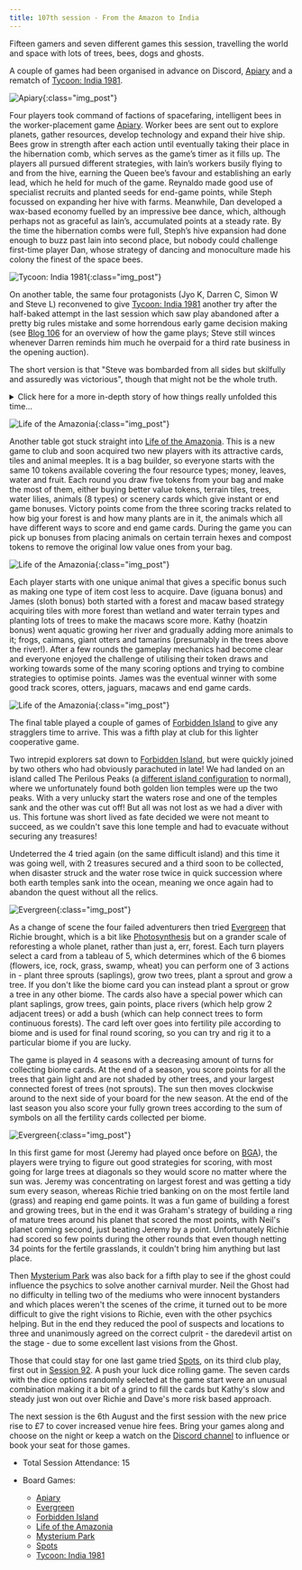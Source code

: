 ```yaml
---
title: 107th session - From the Amazon to India
---
```


Fifteen gamers and seven different games this session, travelling the world and space with lots of trees, bees, dogs and ghosts.

A couple of games had been organised in advance on Discord, [Apiary][Ap] and a rematch of [Tycoon: India 1981][TI].

![Apiary](/images/posts/2025_07_23/Apiary01.jpg "Apiary"){:class="img_post"}

Four players took command of factions of spacefaring, intelligent bees in the worker-placement game [Apiary][Ap]. Worker bees are sent out to explore planets, gather resources, develop technology and expand their hive ship. Bees grow in strength after each action until eventually taking their place in the hibernation comb, which serves as the game’s timer as it fills up. The players all pursued different strategies, with Iain’s workers busily flying to and from the hive, earning the Queen bee’s favour and establishing an early lead, which he held for much of the game. Reynaldo made good use of specialist recruits and planted seeds for end-game points, while Steph focussed on expanding her hive with farms. Meanwhile, Dan developed a wax-based economy fuelled by an impressive bee dance, which, although perhaps not as graceful as Iain’s, accumulated points at a steady rate. By the time the hibernation combs were full, Steph’s hive expansion had done enough to buzz past Iain into second place, but nobody could challenge first-time player Dan, whose strategy of dancing and monoculture made his colony the finest of the space bees.

![Tycoon: India 1981](/images/posts/2025_07_23/TycoonIndia01.jpg "Tycoon: India 1981"){:class="img_post"}

On another table, the same four protagonists (Jyo K, Darren C, Simon W and Steve L) reconvened to give [Tycoon: India 1981][TI] another try after the half-baked attempt in the last session which saw play abandoned after a pretty big rules mistake and some horrendous early game decision making (see [Blog 106][106] for an overview of how the game plays; Steve still winces whenever Darren reminds him much he overpaid for a third rate business in the opening auction).

The short version is that "Steve was bombarded from all sides but skilfully and assuredly was victorious", though that might not be the whole truth.

<details><summary>Click here for a more in-depth story of how things really unfolded this time...</summary>
<br>
In the meantime, three of the players had managed a full game at a recent convention and felt fairly confident about how it all works.  However, this was only game 2.0 for Simon, who was still relying on listening to a ‘how to play’ video while driving a fortnight ago for his understanding of rules and scoring. The more seasoned players helpfully shared some of their newly gained insights to level the field a bit (“don’t spend 2/3rds of your opening money on cruddy companies; it doesn’t help”) and Simon was also boosted by being randomly allocated Tycoon status for the first round. Being Tycoon brings an extra action, which is significant when players usually have only two actions per round to get everything done. It does come at a price though, as the starting Tycoon has less money to work with until businesses start to produce revenue and dividends begin to flow in round 3.  
<br><br>
Jyo won the first auction (becoming next turn’s Tycoon as a result) and first pick from the industries on offer.  This set her on the path to pursue an asset value victory, by acquiring and then constructing the core industries that are foundational to a modern industrialised economy (oily stuff, money stuff, rocky stuff, sparky stuff, drivey stuff and growy stuff; see Blog 106).  This time, second pick of industry wasn’t bad, which would have been of some consolation to Steve if he had won it. But he didn’t.  Spurred on by this early setback, Steve decided to focus on the influence track instead, thumbing his nose at the high asset value industries which produce most revenue (mining, telecoms, airlines and the like), preferring low-end basics (farming co-operatives, jute production; trust me, it’s the next big thing), which nevertheless give high influence rewards. Darren was evidently holding out for a mythical doughnut franchise to appear on the industry board (low revenue and low influence, but yummy) and was reluctantly forced to choose something less tasty when it became clear this wasn’t going to happen, losing momentum as a result. This setback only compounded his game long frustration at the total absence of purple playing pieces, an unforgivable oversight on the part of the publisher.  
<br><br>
For his part, Simon sought to rival Jyo on the asset value track and over the course of the game used the revenue generated by his industries to good effect by building the largest portfolio of other players’ shares.  Although this gives a good dividend inflow, the purchase price goes directly to the investee player, significantly increasing their ability to buy shares in their turn. So, an aggressive investment strategy becomes something of a double-edged sword (thanks to Jyo for pointing this out, several times!), but it does also give escalating influence bonuses each time a new share is bought. With all this to think about, Simon somehow still found time to point out a rules mistake that the others had missed, modestly stating that his ability to do so with so little prep was down to having played thousands of games rather than being 100% a rules lawyer.  
<br><br>
Play progressed smoothly, with only the occasional call of the now well-established ‘Cheetah sounds’ to alert the room that someone had forgotten to pay for something or temporarily gained some other non-rules supported advantage. As play entered the final rounds, Jyo held a narrow edge over Simon on asset value, while Steve seemed to have built a decisive lead on the influence track. Darren still trailed on both tracks but given the absence of both doughnuts AND purple pieces this was understandable. Crunching the numbers and concluding that he was unlikely to be able to overtake Jyo, Simon made a late game flip to prioritize influence instead, ramping up his share purchases for the incremental benefit each new investment gives.  This change of focus saw the gap narrow alarmingly (if your name is Steve), before Simon surged into the lead at one point. To counter this, Steve hit the politics action as often as he could and used his extra promoters (gained as compensation for missing out in all those industry auctions) to fund strategy actions giving influence boosts.  Thankfully (if your name is Steve), these panic measures were enough to see off Simon’s late charge and give Steve first place on the influence track.  
<br><br>
Securing top spot on both tracks guarantees victory, but with Jyo firmly established as asset value queen that didn’t happen here and it is probably pretty difficult to achieve in practice. In a nice rules mechanic, the game uses ‘favour’ (thematically representing each player’s standing with the national government) as a third scoring element to determine overall victory if the results are split. Jyo had all but conceded the win to Steve, whose policy focus had garnered lots of favour over the 10 rounds.  However, Jyo’s very last action of the game had gained her three extra favour (maximum 12/12 on her hidden ‘corporate objectives’ card) and Steve’s lead was under serious threat as it became apparent that his choice of objective had been the wrong option of the two on offer at the start of the game.  I mean, who would imagine that yellow shares would be so popular with the others when Steve was obviously pursuing political influence over industrial muscle? Needing only seven favour from his objective card to cement the win, Steve choked at the end, handing Jyo a narrow victory (if your name is Jyo) although others claimed it was really a draw (if your name is Steve).    
<br><br>
All agreed this is a very good game indeed and well worth trying out if you get a chance.  
</details>

![Life of the Amazonia](/images/posts/2025_07_23/Amazonia01.jpg "Life of the Amazonia"){:class="img_post"}

Another table got stuck straight into [Life of the Amazonia][LA]. This is a new game to club and soon acquired two new players with its attractive cards, tiles and animal meeples. It is a bag builder, so everyone starts with the same 10 tokens available covering the four resource types; money, leaves, water and fruit. Each round you draw five tokens from your bag and make the most of them, either buying better value tokens, terrain tiles, trees, water lilies, animals (8 types) or scenery cards which give instant or end game bonuses. Victory points come from the three scoring tracks related to how big your forest is and how many plants are in it, the animals which all have different ways to score and end game cards. During the game you can pick up bonuses from placing animals on certain terrain hexes and compost tokens to remove the original low value ones from your bag.

![Life of the Amazonia](/images/posts/2025_07_23/Amazonia02.jpg "Life of the Amazonia"){:class="img_post"}

Each player starts with one unique animal that gives a specific bonus such as making one type of item cost less to acquire. Dave (iguana bonus) and James (sloth bonus) both started with a forest and macaw based strategy acquiring tiles with more forest than wetland and water terrain types and planting lots of trees to make the macaws score more. Kathy (hoatzin bonus) went aquatic growing her river and gradually adding more animals to it; frogs, caimans, giant otters and tamarins (presumably in the trees above the river!). After a few rounds the gameplay mechanics had become clear and everyone enjoyed the challenge of utilising their token draws and working towards some of the many scoring options and trying to combine strategies to optimise points. James was the eventual winner with some good track scores, otters, jaguars, macaws and end game cards. 

![Life of the Amazonia](/images/posts/2025_07_23/Amazonia03.jpg "Life of the Amazonia"){:class="img_post"}

The final table played a couple of games of [Forbidden Island][FI] to give any stragglers time to arrive. This was a fifth play at club for this lighter cooperative game.

Two intrepid explorers sat down to [Forbidden Island][FI], but were quickly joined by two others who had obviously parachuted in late! We had landed on an island called The Perilous Peaks (a [different island configuration][Islands] to normal), where we unfortunately found both golden lion temples were up the two peaks. With a very unlucky start the waters rose and one of the temples sank and the other was cut off! But all was not lost as we had a diver with us. This fortune was short lived as fate decided we were not meant to succeed, as we couldn't save this lone temple and had to evacuate without securing any treasures!

Undeterred the 4 tried again (on the same difficult island) and this time it was going well, with 2 treasures secured and a third soon to be collected, when disaster struck and the water rose twice in quick succession where both earth temples sank into the ocean, meaning we once again had to abandon the quest without all the relics.

![Evergreen](/images/posts/2025_07_23/Evergreen01.jpg "Evergreen"){:class="img_post"}

As a change of scene the four failed adventurers then tried [Evergreen][EG] that Richie brought, which is a bit like [Photosynthesis][Ph] but on a grander scale of reforesting a whole planet, rather than just a, err, forest. Each turn players select a card from a tableau of 5, which determines which of the 6 biomes (flowers, ice, rock, grass, swamp, wheat) you can perform one of 3 actions in - plant three sprouts (saplings), grow two trees, plant a sprout and grow a tree. If you don't like the biome card you can instead plant a sprout or grow a tree in any other biome. The cards also have a special power which can plant saplings, grow trees, gain points, place rivers (which help grow 2 adjacent trees) or add a bush (which can help connect trees to form continuous forests). The card left over goes into fertility pile according to biome and is used for final round scoring, so you can try and rig it to a particular biome if you are lucky.

The game is played in 4 seasons with a decreasing amount of turns for collecting biome cards. At the end of a season, you score points for all the trees that gain light and are not shaded by other trees, and your largest connected forest of trees (not sprouts). The sun then moves clockwise around to the next side of your board for the new season. At the end of the last season you also score your fully grown trees according to the sum of symbols on all the fertility cards collected per biome.

![Evergreen](/images/posts/2025_07_23/Evergreen02.jpg "Evergreen"){:class="img_post"}

In this first game for most (Jeremy had played once before on [BGA][BGA]), the players were trying to figure out good strategies for scoring, with most going for large trees at diagonals so they would score no matter where the sun was. Jeremy was concentrating on largest forest and was getting a tidy sum every season, whereas Richie tried banking on on the most fertile land (grass) and reaping end game points. It was a fun game of building a forest and growing trees, but in the end it was Graham's strategy of building a ring of mature trees around his planet that scored the most points, with Neil's planet coming second, just beating Jeremy by a point. Unfortunately Richie had scored so few points during the other rounds that even though netting 34 points for the fertile grasslands, it couldn't bring him anything but last place.

Then [Mysterium Park][MP] was also back for a fifth play to see if the ghost could influence the psychics to solve another carnival murder. Neil the Ghost had no difficulty in telling two of the mediums who were innocent bystanders and which places weren't the scenes of the crime, it turned out to be more difficult to give the right visions to Richie, even with the other psychics helping. But in the end they reduced the pool of suspects and locations to three and unanimously agreed on the correct culprit - the daredevil artist on the stage - due to some excellent last visions from the Ghost. 

Those that could stay for one last game tried [Spots][Spo], on its third club play, first out in [Session 92][92]. A push your luck dice rolling game. The seven cards with the dice options randomly selected at the game start were an unusual combination making it a bit of a grind to fill the cards but Kathy's slow and steady just won out over Richie and Dave's more risk based approach.

The next session is the 6th August and the first session with the new price rise to £7 to cover increased venue hire fees. Bring your games along and choose on the night or keep a watch on the [Discord channel][Contact] to influence or book your seat for those games.

* Total Session Attendance: 15
* Board Games:

    * [Apiary][Ap]
    * [Evergreen][EG]
    * [Forbidden Island][FI]
    * [Life of the Amazonia][LA]
    * [Mysterium Park][MP]
    * [Spots][Spo]
    * [Tycoon: India 1981][TI]

[106]: /2025/07/09/106th-session.html
[92]: /2024/11/27/nintysecond-session.html

[Ap]: {{site.data.BoardGameLinks.Apiary.Link}}
[EG]: {{site.data.BoardGameLinks.Evergreen.Link}}
[FI]: {{site.data.BoardGameLinks.ForbiddenIsland.Link}}
[LA]: {{site.data.BoardGameLinks.LifeOfTheAmazonia.Link}}
[MP]: {{site.data.BoardGameLinks.MysteriumPark.Link}}
[Spo]: {{site.data.BoardGameLinks.Spots.Link}}
[TI]: {{site.data.BoardGameLinks.TycoonIndia1981.Link}}
[Ph]: {{site.data.BoardGameLinks.Photosynthesis.Link}}

[BGA]: https://boardgamearena.com
[Islands]: https://boardgamegeek.com/filepage/112694/forbidden-island-unofficial-layouts

[Contact]: /Contact.html

